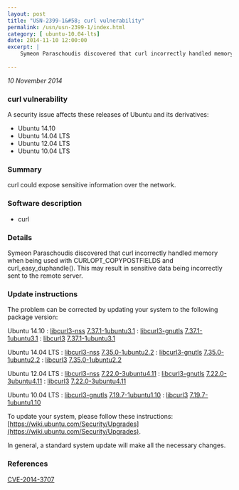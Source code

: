 ```yaml
---
layout: post
title: "USN-2399-1&#58; curl vulnerability"
permalink: /usn/usn-2399-1/index.html
category: [ ubuntu-10.04-lts]
date: 2014-11-10 12:00:00
excerpt: |
    Symeon Paraschoudis discovered that curl incorrectly handled memory when being used with CURLOPT_COPYPOSTFIELDS and curl_easy_duphandle(). This may result in sensitive data being incorrectly sent to the remote server. 
    
--- 
```

 
 

*10 November 2014*

### curl vulnerability

A security issue affects these releases of Ubuntu and its derivatives:

* Ubuntu 14.10
* Ubuntu 14.04 LTS
* Ubuntu 12.04 LTS
* Ubuntu 10.04 LTS

### Summary

curl could expose sensitive information over the network. 

### Software description

* curl 

### Details

Symeon Paraschoudis discovered that curl incorrectly handled memory when being used with CURLOPT_COPYPOSTFIELDS and curl_easy_duphandle(). This may result in sensitive data being incorrectly sent to the remote server. 

### Update instructions

The problem can be corrected by updating your system to the following package version:

Ubuntu 14.10
 : [libcurl3-nss](https://launchpad.net/ubuntu/+source/curl) <span> [7.37.1-1ubuntu3.1](https://launchpad.net/ubuntu/+source/curl/7.37.1-1ubuntu3.1) </span> 
 : [libcurl3-gnutls](https://launchpad.net/ubuntu/+source/curl) <span> [7.37.1-1ubuntu3.1](https://launchpad.net/ubuntu/+source/curl/7.37.1-1ubuntu3.1) </span> 
 : [libcurl3](https://launchpad.net/ubuntu/+source/curl) <span> [7.37.1-1ubuntu3.1](https://launchpad.net/ubuntu/+source/curl/7.37.1-1ubuntu3.1) </span> 

Ubuntu 14.04 LTS
 : [libcurl3-nss](https://launchpad.net/ubuntu/+source/curl) <span> [7.35.0-1ubuntu2.2](https://launchpad.net/ubuntu/+source/curl/7.35.0-1ubuntu2.2) </span> 
 : [libcurl3-gnutls](https://launchpad.net/ubuntu/+source/curl) <span> [7.35.0-1ubuntu2.2](https://launchpad.net/ubuntu/+source/curl/7.35.0-1ubuntu2.2) </span> 
 : [libcurl3](https://launchpad.net/ubuntu/+source/curl) <span> [7.35.0-1ubuntu2.2](https://launchpad.net/ubuntu/+source/curl/7.35.0-1ubuntu2.2) </span> 

Ubuntu 12.04 LTS
 : [libcurl3-nss](https://launchpad.net/ubuntu/+source/curl) <span> [7.22.0-3ubuntu4.11](https://launchpad.net/ubuntu/+source/curl/7.22.0-3ubuntu4.11) </span> 
 : [libcurl3-gnutls](https://launchpad.net/ubuntu/+source/curl) <span> [7.22.0-3ubuntu4.11](https://launchpad.net/ubuntu/+source/curl/7.22.0-3ubuntu4.11) </span> 
 : [libcurl3](https://launchpad.net/ubuntu/+source/curl) <span> [7.22.0-3ubuntu4.11](https://launchpad.net/ubuntu/+source/curl/7.22.0-3ubuntu4.11) </span> 

Ubuntu 10.04 LTS
 : [libcurl3-gnutls](https://launchpad.net/ubuntu/+source/curl) <span> [7.19.7-1ubuntu1.10](https://launchpad.net/ubuntu/+source/curl/7.19.7-1ubuntu1.10) </span> 
 : [libcurl3](https://launchpad.net/ubuntu/+source/curl) <span> [7.19.7-1ubuntu1.10](https://launchpad.net/ubuntu/+source/curl/7.19.7-1ubuntu1.10) </span> 

To update your system, please follow these instructions: [https://wiki.ubuntu.com/Security/Upgrades](https://wiki.ubuntu.com/Security/Upgrades).

In general, a standard system update will make all the necessary changes. 

### References

 
 [CVE-2014-3707](http://people.ubuntu.com/~ubuntu-security/cve/CVE-2014-3707)
 

